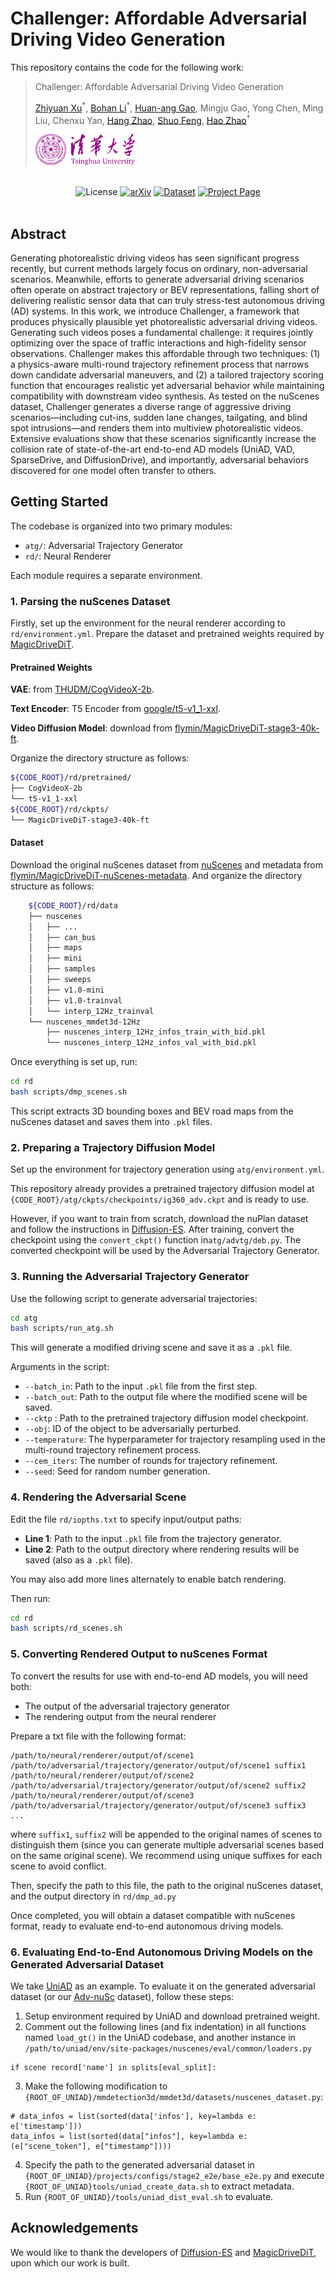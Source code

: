# Challenger: Affordable Adversarial Driving Video Generation

This repository contains the code for the following work:

> Challenger: Affordable Adversarial Driving Video Generation
>
> [Zhiyuan Xu](https://rzyxu.github.io/)<sup>\*</sup>, [Bohan Li](https://arlo0o.github.io/libohan.github.io/)<sup>\*</sup>, [Huan-ang Gao](https://c7w.tech/about/), Mingju Gao, Yong Chen, Ming Liu, Chenxu Yan, [Hang Zhao](https://hangzhaomit.github.io/), [Shuo Feng](https://www.fshuo.tech/), [Hao Zhao](https://sites.google.com/view/fromandto/)<sup>†</sup>  
> 
> <img height="50" src="assets/tsinghua.png">

<br>
<div align="center">
  <img src="https://img.shields.io/github/license/Pixtella/Challenger" alt="License">
  <a href="https://arxiv.org/abs/"><img alt='arXiv' src="https://img.shields.io/badge/arXiv--red"></a>
  <a href="https://huggingface.co/datasets/Pixtella/Adv-nuSc"><img alt='Dataset' src="https://img.shields.io/badge/Dataset-Adv--nuSc-blue"></a>
  <a href="https://pixtella.github.io/Challenger/"><img alt='Project Page' src="https://img.shields.io/badge/Webpage-Challenger-green"></a>
</div>

<br>

## Abstract

Generating photorealistic driving videos has seen significant progress recently, but current methods largely focus on ordinary, non-adversarial scenarios. Meanwhile, efforts to generate adversarial driving scenarios often operate on abstract trajectory or BEV representations, falling short of delivering realistic sensor data that can truly stress-test autonomous driving (AD) systems. In this work, we introduce Challenger, a framework that produces physically plausible yet photorealistic adversarial driving videos. Generating such videos poses a fundamental challenge: it requires jointly optimizing over the space of traffic interactions and high-fidelity sensor observations. Challenger makes this affordable through two techniques: (1) a physics-aware multi-round trajectory refinement process that narrows down candidate adversarial maneuvers, and (2) a tailored trajectory scoring function that encourages realistic yet adversarial behavior while maintaining compatibility with downstream video synthesis. As tested on the nuScenes dataset, Challenger generates a diverse range of aggressive driving scenarios—including cut-ins, sudden lane changes, tailgating, and blind spot intrusions—and renders them into multiview photorealistic videos. Extensive evaluations show that these scenarios significantly increase the collision rate of state-of-the-art end-to-end AD models (UniAD, VAD, SparseDrive, and DiffusionDrive), and importantly, adversarial behaviors discovered for one model often transfer to others.

## Getting Started

 The codebase is organized into two primary modules:

- `atg/`: Adversarial Trajectory Generator
- `rd/`: Neural Renderer

Each module requires a separate environment.

### 1. Parsing the nuScenes Dataset

Firstly, set up the environment for the neural renderer according to `rd/environment.yml`. Prepare the dataset and pretrained weights required by [MagicDriveDiT](https://github.com/flymin/MagicDriveDiT).

#### Pretrained Weights

**VAE**: from [THUDM/CogVideoX-2b](https://huggingface.co/THUDM/CogVideoX-2b).

**Text Encoder**: T5 Encoder from [google/t5-v1_1-xxl](https://huggingface.co/google/t5-v1_1-xxl).

**Video Diffusion Model**: download from [flymin/MagicDriveDiT-stage3-40k-ft](https://huggingface.co/flymin/MagicDriveDiT-stage3-40k-ft).

Organize the directory structure as follows:

```bash
${CODE_ROOT}/rd/pretrained/
├── CogVideoX-2b
└── t5-v1_1-xxl
${CODE_ROOT}/rd/ckpts/
└── MagicDriveDiT-stage3-40k-ft

```

#### Dataset

Download the original nuScenes dataset from [nuScenes](https://www.nuscenes.org/nuscenes) and metadata from [flymin/MagicDriveDiT-nuScenes-metadata](https://huggingface.co/datasets/flymin/MagicDriveDiT-nuScenes-metadata). And organize the directory structure as follows:

```bash
    ${CODE_ROOT}/rd/data
    ├── nuscenes
    │   ├── ...
    │   ├── can_bus
    │   ├── maps
    │   ├── mini
    │   ├── samples
    │   ├── sweeps
    │   ├── v1.0-mini
    │   ├── v1.0-trainval
    │   └── interp_12Hz_trainval
    └── nuscenes_mmdet3d-12Hz
        ├── nuscenes_interp_12Hz_infos_train_with_bid.pkl
        └── nuscenes_interp_12Hz_infos_val_with_bid.pkl
```



Once everything is set up, run:

```bash
cd rd
bash scripts/dmp_scenes.sh
```

This script extracts 3D bounding boxes and BEV road maps from the nuScenes dataset and saves them into `.pkl` files.

### 2. Preparing a Trajectory Diffusion Model

Set up the environment for trajectory generation using `atg/environment.yml`.

This repository already provides a pretrained trajectory diffusion model at `{CODE_ROOT}/atg/ckpts/checkpoints/ig360_adv.ckpt` and is ready to use.

However, if you want to train from scratch, download the nuPlan dataset and follow the instructions in [Diffusion-ES](https://github.com/bhyang/diffusion-es). After training, convert the checkpoint using the `convert_ckpt()` function in`atg/advtg/deb.py`. The converted checkpoint will be used by the Adversarial Trajectory Generator.

### 3. Running the Adversarial Trajectory Generator

Use the following script to generate adversarial trajectories:

```bash
cd atg
bash scripts/run_atg.sh
```

This will generate a modified driving scene and save it as a `.pkl` file.

Arguments in the script:

- `--batch_in`: Path to the input `.pkl` file from the first step.
- `--batch_out`: Path to the output file where the modified scene will be saved.
- `--cktp` : Path to the pretrained trajectory diffusion model checkpoint.
- `--obj`: ID of the object to be adversarially perturbed. 
- `--temperature`: The hyperparameter for trajectory resampling used in the multi-round trajectory refinement process.
- `--cem_iters`: The number of rounds for trajectory refinement.
- `--seed`: Seed for random number generation.

### 4. Rendering the Adversarial Scene

Edit the file `rd/iopths.txt` to specify input/output paths:

- **Line 1**: Path to the input `.pkl` file from the trajectory generator.
- **Line 2**: Path to the output directory where rendering results will be saved (also as a `.pkl` file).

You may also add more lines alternately to enable batch rendering.

Then run:

```bash
cd rd
bash scripts/rd_scenes.sh
```

### 5. Converting Rendered Output to nuScenes Format

To convert the results for use with end-to-end AD models, you will need both:

- The output of the adversarial trajectory generator
- The rendering output from the neural renderer

Prepare a txt file with the following format:

```
/path/to/neural/renderer/output/of/scene1 /path/to/adversarial/trajectory/generator/output/of/scene1 suffix1
/path/to/neural/renderer/output/of/scene2 /path/to/adversarial/trajectory/generator/output/of/scene2 suffix2
/path/to/neural/renderer/output/of/scene3 /path/to/adversarial/trajectory/generator/output/of/scene3 suffix3
...
```
where `suffix1`, `suffix2` will be appended to the original names of scenes to distinguish them (since you can generate multiple adversarial scenes based on the same original scene). We recommend using unique suffixes for each scene to avoid conflict.

Then, specify the path to this file, the path to the original nuScenes dataset, and the output directory in `rd/dmp_ad.py` 

Once completed, you will obtain a dataset compatible with nuScenes format, ready to evaluate end-to-end autonomous driving models.

### 6. Evaluating End-to-End Autonomous Driving Models on the Generated Adversarial Dataset

We take [UniAD](https://github.com/OpenDriveLab/UniAD/) as an example. To evaluate it on the generated adversarial dataset (or our [Adv-nuSc](https://huggingface.co/datasets/Pixtella/Adv-nuSc) dataset), follow these steps:

1. Setup environment required by UniAD and download pretrained weight.
2. Comment out the following lines (and fix indentation) in all functions named `load_gt()` in the UniAD codebase, and another instance in `/path/to/uniad/env/site-packages/nuscenes/eval/common/loaders.py`
```python3
if scene record['name'] in splits[eval_split]:
```
3. Make the following modification to `{ROOT_OF_UNIAD}/mmdetection3d/mmdet3d/datasets/nuscenes_dataset.py`:
```python3
# data_infos = list(sorted(data['infos'], key=lambda e: e['timestamp']))
data_infos = list(sorted(data["infos"], key=lambda e: (e["scene_token"], e["timestamp"])))
```
4. Specify the path to the generated adversarial dataset in `{ROOT_OF_UNIAD}/projects/configs/stage2_e2e/base_e2e.py` and execute `{ROOT_OF_UNIAD}tools/uniad_create_data.sh` to extract metadata.
5. Run `{ROOT_OF_UNIAD}/tools/uniad_dist_eval.sh` to evaluate.

## Acknowledgements

We would like to thank the developers of [Diffusion-ES](https://github.com/bhyang/diffusion-es) and [MagicDriveDiT](https://github.com/flymin/MagicDriveDiT), upon which our work is built.
